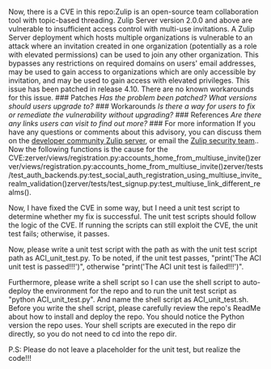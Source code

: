 Now, there is a CVE in this repo:Zulip is an open-source team collaboration tool with topic-based threading. Zulip Server version 2.0.0 and above are vulnerable to insufficient access control with multi-use invitations. A Zulip Server deployment which hosts multiple organizations is vulnerable to an attack where an invitation created in one organization (potentially as a role with elevated permissions) can be used to join any other organization. This bypasses any restrictions on required domains on users' email addresses, may be used to gain access to organizations which are only accessible by invitation, and may be used to gain access with elevated privileges. This issue has been patched in release 4.10. There are no known workarounds for this issue. ### Patches _Has the problem been patched? What versions should users upgrade to?_ ### Workarounds _Is there a way for users to fix or remediate the vulnerability without upgrading?_ ### References _Are there any links users can visit to find out more?_ ### For more information If you have any questions or comments about this advisory, you can discuss them on the [developer community Zulip server](https://zulip.com/developer-community/), or email the [Zulip security team](mailto:security@zulip.com)..
Now the following functions is the cause for the CVE:zerver/views/registration.py:accounts_home_from_multiuse_invite()zerver/views/registration.py:accounts_home_from_multiuse_invite()zerver/tests/test_auth_backends.py:test_social_auth_registration_using_multiuse_invite_realm_validation()zerver/tests/test_signup.py:test_multiuse_link_different_realms().

Now, I have fixed the CVE in some way, but I need a unit test script to determine whether my fix is successful.
The unit test scripts should follow the logic of the CVE. If running the scripts can still exploit the CVE, the unit test fails; otherwise, it passes.

Now, please write a unit test script with the path as with the unit test script path as ACI_unit_test.py.
To be noted, if the unit test passes, "print('The ACI unit test is passed!!!')", otherwise "print('The ACI unit test is failed!!!')".

Furthermore, please write a shell script so I can use the shell script to auto-deploy the environment for the repo and to run the unit test script as "python ACI_unit_test.py". And name the shell script as ACI_unit_test.sh.
Before you write the shell script, please carefully review the repo's ReadMe about how to install and deploy the repo. You should notice the Python version the repo uses.
Your shell scripts are executed in the repo dir directly, so you do not need to cd into the repo dir.

P.S: Please do not leave a placeholder for the unit test, but realize the code!!!